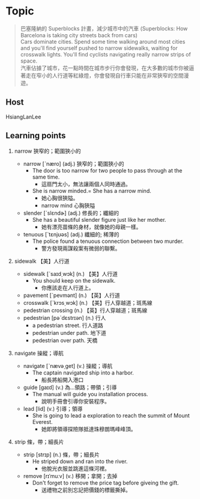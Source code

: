 # Topic

> 巴塞隆納的 Superblocks 計畫，減少城市中的汽車 (Superblocks: How Barcelona is taking city streets back from cars)<br>
> Cars dominate cities. Spend some time walking around most cities and you'll find yourself pushed to narrow sidewalks, waiting for crosswalk lights. You'll find cyclists navigating really narrow strips of space.<br>
> 汽車佔據了城市，花一點時間在城市步行你會發現，在大多數的城市你被逼著走在窄小的人行道等紅綠燈，你會發現自行車只能在非常狹窄的空間漫遊。<br>


## Host
HsiangLanLee

## Learning points
1. narrow  狹窄的；範圍狹小的
    * narrow  [ˋnæro]  (adj.)  狹窄的；範圍狹小的
        - The door is too narrow for two people to pass through at the same time.
            + 這扇門太小，無法讓兩個人同時通過。
        - She is narrow minded.= She has a narrow mind.
            + 她心胸很狹隘。
            + narrow mind 心胸狹隘
    * slender  [ˋslɛndɚ]  (adj.)  修長的；纖細的
        - She has a beautiful slender figure just like her mother.
            + 她有漂亮苗條的身材，就像她的母親一樣。
    * tenuous  [ˋtɛnjʊəs]  (adj.)  纖細的; 稀薄的
        - The police found a tenuous connection between two murder.
            + 警方發現兩謀殺案有微弱的聯繫。

2. sidewalk  【美】人行道
    * sidewalk  [ˋsaɪd͵wɔk]  (n.)  【美】人行道
        - You should keep on the sidewalk.
            + 你應該走在人行道上。
    * pavement  [ˋpevmənt]  (n.)  【英】人行道
    * crosswalk  [ˋkrɔs͵wɔk]  (n.)  【美】行人穿越道；斑馬線
    * pedestrian crossing  (n.)  【英】行人穿越道；斑馬線
    * pedestrian  [pəˋdɛstrɪən]  (n.)  行人
        - a pedestrian street. 行人道路
        - pedestrian under path. 地下道
        - pedestrian over path. 天橋

3. navigate  操縱；導航
    * navigate  [ˋnævə͵get]  (v.)  操縱；導航
        - The captain navigated ship into a harbor.
            + 船長將船開入港口
    * guide  [gaɪd]  (v.)  為...領路；帶領；引導
        - The manual will guide you installation process.
            + 說明手冊會引導你安裝程序。
    * lead  [lid]  (v.)  引導；領導
        - She is going to lead a exploration to reach the summit of Mount Everest.
            + 她即將領導探險隊抵達珠穆朗瑪峰峰頂。

4. strip  條，帶；細長片
    * strip  [strɪp]  (n.)  條，帶；細長片
        - He striped down and ran into the river.
            + 他脫光衣服並跳進這條河裡。
    * remove  [rɪˈmuːv]  (v.)  移開；拿開；去掉
        - Don't forget to remove the price tag before giveing the gift.
            + 送禮物之前別忘記把價錢的標籤撕掉。
